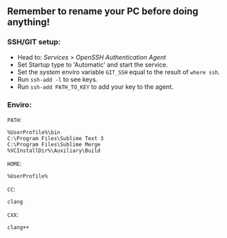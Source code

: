 ## Remember to rename your PC before doing anything!

### SSH/GIT setup:

- Head to: _Services_ > _OpenSSH Authentication Agent_
- Set Startup type to 'Automatic' and start the service.
- Set the _system_ enviro variable `GIT_SSH` equal to
the result of `where ssh`.
- Run `ssh-add -l` to see keys.
- Run `ssh-add PATH_TO_KEY` to add your key to the agent.

### Enviro:

`PATH`:

```
%UserProfile%\bin
C:\Program Files\Sublime Text 3
C:\Program Files\Sublime Merge
%VCInstallDir%\Auxiliary\Build
```

`HOME`:

```
%UserProfile%
```

`CC`:

```
clang
```

`CXX`:

```
clang++
```

